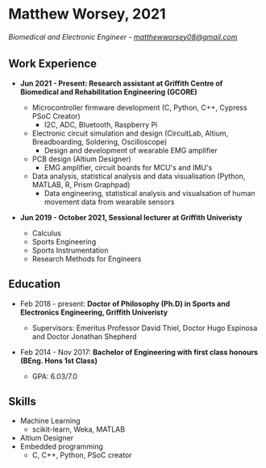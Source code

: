 # Matthew Worsey,   2021
###### Biomedical and Electronic Engineer -  matthewworsey08@gmail.com

## Work Experience
- **Jun 2021 - Present:       Research assistant at Griffith Centre of Biomedical and Rehabilitation Engineering (GCORE)**
  - Microcontroller firmware development (C, Python, C++, Cypress PSoC Creator)
    - I2C, ADC, Bluetooth, Raspberry Pi
  - Electronic circuit simulation and design (CircuitLab, Altium, Breadboarding, Soldering, Oscilloscope)
    - Design and development of wearable EMG amplifier
  - PCB design (Altium Designer)
    - EMG amplifier, circuit boards for MCU's and IMU's
  - Data analysis, statistical analysis and data visualisation (Python, MATLAB, R, Prism Graphpad)
    - Data engineering, statistical analysis and visualsation of human movement data from wearable sensors  

- **Jun 2019 - October 2021, Sessional lecturer at Griffith Univeristy**
  - Calculus
  - Sports Engineering
  - Sports Instrumentation
  - Research Methods for Engineers


## Education 
- Feb 2018 - present:       **Doctor of Philosophy (Ph.D) in Sports and Electronics Engineering, Griffith Univeristy**    
  
    - Supervisors: Emeritus Professor David Thiel, Doctor Hugo Espinosa and Doctor Jonathan Shepherd  
  
  
- Feb 2014 - Nov 2017:       **Bachelor of Engineering with first class honours (BEng. Hons 1st Class)**  
    - GPA: 6.03/7.0

## Skills
- Machine Learning  
  - scikit-learn, Weka, MATLAB  
- Altium Designer  
- Embedded programming
  - C, C++, Python, PSoC creator
 
 



